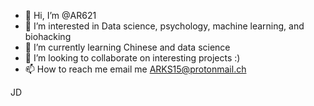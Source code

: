 - 👋 Hi, I’m @AR621
- 👀 I’m interested in Data science, psychology, machine learning, and biohacking
- 🌱 I’m currently learning Chinese and data science
- 💞️ I’m looking to collaborate on interesting projects :)
- 📫 How to reach me email me ARKS15@protonmail.ch

JD
